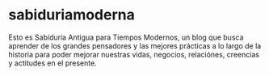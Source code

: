 # sabiduriamoderna
Esto es Sabíduria Antigua para Tiempos Modernos, un blog que busca aprender de los grandes pensadores y las mejores prácticas a lo largo de la historia para poder mejorar nuestras vidas, negocios, relaciónes, creencias y actitudes en el presente.
